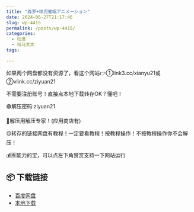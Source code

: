 ```yaml
---
title: "森罗+球児催眠アニメーション"
date: 2024-06-27T21:17:46
slug: wp-4415
permalink: /posts/wp-4415/
categories:
  - 动漫
  - 司马太太
tags:

---
```


如果两个网盘都没有资源了，看这个网站👉①link3.cc/xianyu21或②vlink.cc/ziyuan21

不需要注册账号！直接点本地下载转存OK？懂吧！

🟢解压密码:ziyuan21

🔵解压用解压专家！(应用商店有)

🟡转存的链接网盘有教程！一定要看教程！按教程操作！不按教程操作你不会解压！

💰🈶能力的宝，可以点左下角赞赏支持一下网站运行

## 📦 下载链接
- [百度网盘](https://blziyuan21.com/pay-download/4415?key=97f406d377&down_id=0)
- [本地下载](https://blziyuan21.com/pay-download/4415?key=97f406d377&down_id=1)

